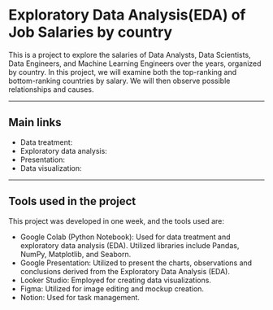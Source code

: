 # Exploratory Data Analysis(EDA) of Job Salaries by country


This is a project to explore the salaries of Data Analysts, Data Scientists, Data Engineers, and Machine Learning Engineers over the years, organized by country. In this project, we will examine both the top-ranking and bottom-ranking countries by salary. We will then observe possible relationships and causes.

---
## Main links
- Data treatment:
- Exploratory data analysis:
- Presentation: 
- Data visualization:

---
## Tools used in the project

This project was developed in one week, and the tools used are:
- Google Colab (Python Notebook): Used for data treatment and exploratory data analysis (EDA). Utilized libraries include Pandas, NumPy, Matplotlib, and Seaborn.
- Google Presentation: Utilized to present the charts, observations and conclusions derived from the Exploratory Data Analysis (EDA).
- Looker Studio: Employed for creating data visualizations.
- Figma: Utilized for image editing and mockup creation.
- Notion: Used for task management.
